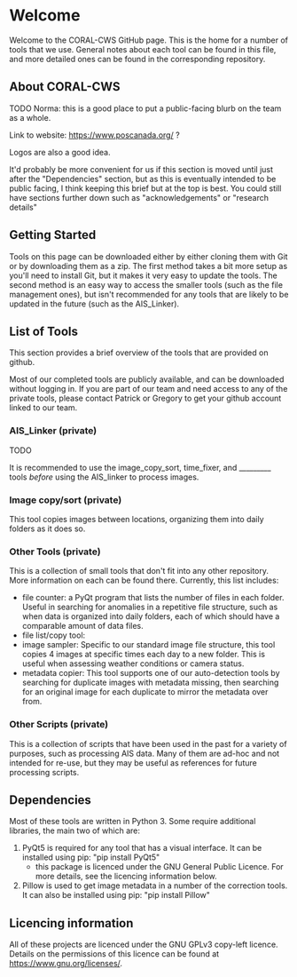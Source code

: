 # Welcome
Welcome to the CORAL-CWS GitHub page. This is the home for a number of tools that we use. General notes about each tool can be found in this file, and more detailed ones can be found in the corresponding repository.

## About CORAL-CWS

TODO Norma: this is a good place to put a public-facing blurb on the team as a whole.

Link to website: https://www.poscanada.org/ ?

Logos are also a good idea.

It'd probably be more convenient for us if this section is moved until just after the "Dependencies" section, but as this is eventually intended to be public facing, I think keeping this brief but at the top is best. You could still have sections further down such as "acknowledgements" or "research details"

## Getting Started
Tools on this page can be downloaded either by either cloning them with Git or by downloading them as a zip. The first method takes a bit more setup as you'll need to install Git, but it makes it very easy to update the tools. The second method is an easy way to access the smaller tools (such as the file management ones), but isn't recommended for any tools that are likely to be updated in the future (such as the AIS_Linker).

## List of Tools
This section provides a brief overview of the tools that are provided on github.

Most of our completed tools are publicly available, and can be downloaded without logging in. If you are part of our team and need access to any of the private tools, please contact Patrick or Gregory to get your github account linked to our team.

### AIS_Linker (private)
TODO

It is recommended to use the image_copy_sort, time_fixer, and _________ tools *before* using the AIS_linker to process images.

### Image copy/sort (private)
This tool copies images between locations, organizing them into daily folders as it does so.

### Other Tools (private)
This is a collection of small tools that don't fit into any other repository. More information on each can be found there. Currently, this list includes:
 * file counter: a PyQt program that lists the number of files in each folder. Useful in searching for anomalies in a repetitive file structure, such as when data is organized into daily folders, each of which should have a comparable amount of data files.
 * file list/copy tool:
 * image sampler: Specific to our standard image file structure, this tool copies 4 images at specific times each day to a new folder. This is useful when assessing weather conditions or camera status.
 * metadata copier: This tool supports one of our auto-detection tools by searching for duplicate images with metadata missing, then searching for an original image for each duplicate to mirror the metadata over from.

### Other Scripts (private)
This is a collection of scripts that have been used in the past for a variety of purposes, such as processing AIS data. Many of them are ad-hoc and not intended for re-use, but they may be useful as references for future processing scripts.

## Dependencies
Most of these tools are written in Python 3. Some require additional libraries, the main two of which are:
1. PyQt5 is required for any tool that has a visual interface. It can be installed using pip: "pip install PyQt5"
    - this package is licenced under the GNU General Public Licence. For more details, see the licencing information below.
2. Pillow is used to get image metadata in a number of the correction tools. It can also be installed using pip: "pip install Pillow"

## Licencing information
All of these projects are licenced under the GNU GPLv3 copy-left licence. Details on the permissions of this licence can be found at <https://www.gnu.org/licenses/>.
